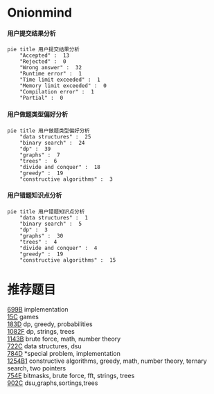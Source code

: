 # Onionmind

<!-- tabs:start -->



#### **用户提交结果分析**

```mermaid
pie title 用户提交结果分析
    "Accepted" :  13
    "Rejected" :  0
    "Wrong answer" :  32
    "Runtime error" :  1
    "Time limit exceeded" :  1
    "Memory limit exceeded" :  0
    "Compilation error" :  1
    "Partial" :  0
```

#### **用户做题类型偏好分析**

```mermaid
pie title 用户做题类型偏好分析
    "data structures" :  25
    "binary search" :  24
    "dp" :  39
    "graphs" :  7
    "trees" :  6
    "divide and conquer" :  18
    "greedy" :  19
    "constructive algorithms" :  3
```
#### **用户错题知识点分析**

```mermaid
pie title 用户错题知识点分析
    "data structures" :  1
    "binary search" :  5
    "dp" :  3
    "graphs" :  30
    "trees" :  4
    "divide and conquer" :  4
    "greedy" :  19
    "constructive algorithms" :  15
```



<!-- tabs:end -->
# 推荐题目
[699B](https://codeforces.com/contest/699/problem/B)		implementation		  
[15C](https://codeforces.com/contest/15/problem/C)		games		  
[183D](https://codeforces.com/contest/183/problem/D)		dp,
                        greedy,
                        probabilities		  
[1082F](https://codeforces.com/contest/1082/problem/F)		dp,
                        strings,
                        trees		  
[1143B](https://codeforces.com/contest/1143/problem/B)		brute force,
                        math,
                        number theory		  
[722C](https://codeforces.com/contest/722/problem/C)		data structures,
                        dsu		  
[784D](https://codeforces.com/contest/784/problem/D)		*special problem,
                        implementation		  
[1254B1](https://codeforces.com/contest/1254B/problem/1)		constructive algorithms,
                        greedy,
                        math,
                        number theory,
                        ternary search,
                        two pointers		  
[754E](https://codeforces.com/contest/754/problem/E)		bitmasks,
                        brute force,
                        fft,
                        strings,
                        trees		  
[902C](https://codeforces.com/contest/902/problem/C)		dsu,graphs,sortings,trees		  
